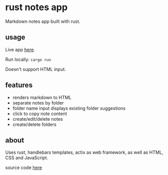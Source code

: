 # rust notes app

Markdown notes app built with rust.

## usage

Live app [here](url).

Run locally:
`cargo run`

Doesn't support HTML input.

## features

- renders markdown to HTML
- separate notes by folder
- folder name input displays existing folder suggestions
- click to copy note content
- create/edit/delete notes
- create/delete folders

## about

Uses rust, handlebars templates, actix as web framework, as well as HTML, CSS and JavaScript.

source code [here](https://github.com/guiszk/rust-notes)